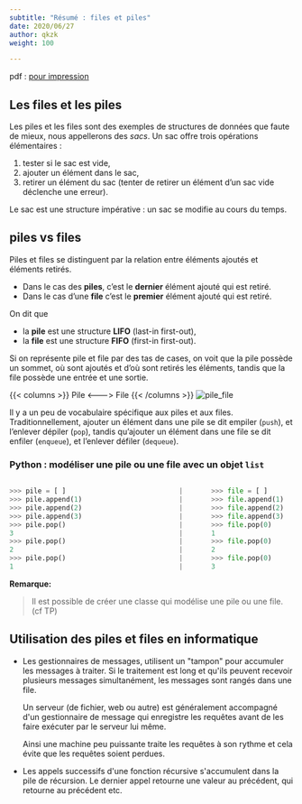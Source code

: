 ```yaml
---
subtitle: "Résumé : files et piles"
date: 2020/06/27
author: qkzk
weight: 100

---
```



pdf : [pour impression](/uploads/docnsitale/pile_file/pile_file_resume.pdf)

## Les files et les piles


Les piles et les files sont des exemples de structures de données que faute de
mieux, nous appellerons des _sacs_. Un sac offre trois opérations élémentaires :

1. tester si le sac est vide,
2. ajouter un élément dans le sac,
3. retirer un élément du sac (tenter de retirer un élément d’un sac vide déclenche une erreur).


Le sac est une structure impérative : un sac se modifie au cours du temps.

## piles vs files



Piles et files se distinguent par la relation entre éléments ajoutés et
éléments retirés.

* Dans le cas des **piles**, c’est le **dernier** élément ajouté qui est retiré.
* Dans le cas d’une **file** c’est le **premier** élément ajouté qui est retiré.

On dit que

* la **pile** est une structure **LIFO** (last-in first-out),
* la **file** est une structure **FIFO** (first-in first-out).

Si on représente pile et file par des tas de cases, on voit que la pile possède
un sommet, où sont ajoutés et d’où sont retirés les éléments, tandis que la
file possède une entrée et une sortie.


{{< columns >}}
Pile
<--->
File
{{< /columns >}}
![pile_file](/uploads/docnsitale/pile_file/img/file_pile.png)


Il y a un peu de vocabulaire spécifique aux piles et aux files.
Traditionnellement, ajouter un élément dans une pile se dit empiler (`push`),
et l’enlever dépiler (`pop`), tandis qu’ajouter un élément dans une file se dit
enfiler (`enqueue`), et l’enlever défiler (`dequeue`).




### Python : modéliser une pile ou une file avec un objet `list`

```python

>>> pile = [ ]                            |       >>> file = [ ]
>>> pile.append(1)                        |       >>> file.append(1)
>>> pile.append(2)                        |       >>> file.append(2)
>>> pile.append(3)                        |       >>> file.append(3)
>>> pile.pop()                            |       >>> file.pop(0)
3                                         |       1
>>> pile.pop()                            |       >>> file.pop(0)
2                                         |       2
>>> pile.pop()                            |       >>> file.pop(0)
1                                         |       3
```

**Remarque:**

> Il est possible de créer une classe qui modélise une pile ou une file. (cf TP)

## Utilisation des piles et files en informatique

*   Les gestionnaires de messages, utilisent un "tampon" pour accumuler les
    messages à traiter. Si le traitement est long et qu'ils peuvent recevoir
    plusieurs messages simultanément, les messages sont rangés dans une file.

    Un serveur (de fichier, web ou autre) est généralement accompagné d'un
    gestionnaire de message qui enregistre les requêtes avant de les faire
    exécuter par le serveur lui même.

    Ainsi une machine peu puissante traite les requêtes à son rythme et cela
    évite que les requêtes soient perdues.

*   Les appels successifs d'une fonction récursive s'accumulent dans la pile
    de récursion. Le dernier appel retourne une valeur au précédent, qui
    retourne au précédent etc.
